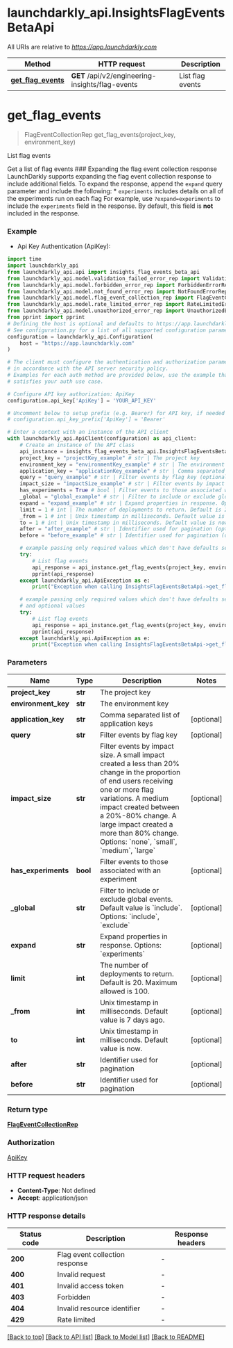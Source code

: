 # launchdarkly_api.InsightsFlagEventsBetaApi

All URIs are relative to *https://app.launchdarkly.com*

Method | HTTP request | Description
------------- | ------------- | -------------
[**get_flag_events**](InsightsFlagEventsBetaApi.md#get_flag_events) | **GET** /api/v2/engineering-insights/flag-events | List flag events


# **get_flag_events**
> FlagEventCollectionRep get_flag_events(project_key, environment_key)

List flag events

Get a list of flag events  ### Expanding the flag event collection response  LaunchDarkly supports expanding the flag event collection response to include additional fields.  To expand the response, append the `expand` query parameter and include the following:  * `experiments` includes details on all of the experiments run on each flag  For example, use `?expand=experiments` to include the `experiments` field in the response. By default, this field is **not** included in the response. 

### Example

* Api Key Authentication (ApiKey):

```python
import time
import launchdarkly_api
from launchdarkly_api.api import insights_flag_events_beta_api
from launchdarkly_api.model.validation_failed_error_rep import ValidationFailedErrorRep
from launchdarkly_api.model.forbidden_error_rep import ForbiddenErrorRep
from launchdarkly_api.model.not_found_error_rep import NotFoundErrorRep
from launchdarkly_api.model.flag_event_collection_rep import FlagEventCollectionRep
from launchdarkly_api.model.rate_limited_error_rep import RateLimitedErrorRep
from launchdarkly_api.model.unauthorized_error_rep import UnauthorizedErrorRep
from pprint import pprint
# Defining the host is optional and defaults to https://app.launchdarkly.com
# See configuration.py for a list of all supported configuration parameters.
configuration = launchdarkly_api.Configuration(
    host = "https://app.launchdarkly.com"
)

# The client must configure the authentication and authorization parameters
# in accordance with the API server security policy.
# Examples for each auth method are provided below, use the example that
# satisfies your auth use case.

# Configure API key authorization: ApiKey
configuration.api_key['ApiKey'] = 'YOUR_API_KEY'

# Uncomment below to setup prefix (e.g. Bearer) for API key, if needed
# configuration.api_key_prefix['ApiKey'] = 'Bearer'

# Enter a context with an instance of the API client
with launchdarkly_api.ApiClient(configuration) as api_client:
    # Create an instance of the API class
    api_instance = insights_flag_events_beta_api.InsightsFlagEventsBetaApi(api_client)
    project_key = "projectKey_example" # str | The project key
    environment_key = "environmentKey_example" # str | The environment key
    application_key = "applicationKey_example" # str | Comma separated list of application keys (optional)
    query = "query_example" # str | Filter events by flag key (optional)
    impact_size = "impactSize_example" # str | Filter events by impact size. A small impact created a less than 20% change in the proportion of end users receiving one or more flag variations. A medium impact created between a 20%-80% change. A large impact created a more than 80% change. Options: `none`, `small`, `medium`, `large` (optional)
    has_experiments = True # bool | Filter events to those associated with an experiment (optional)
    _global = "global_example" # str | Filter to include or exclude global events. Default value is `include`. Options: `include`, `exclude` (optional)
    expand = "expand_example" # str | Expand properties in response. Options: `experiments` (optional)
    limit = 1 # int | The number of deployments to return. Default is 20. Maximum allowed is 100. (optional)
    _from = 1 # int | Unix timestamp in milliseconds. Default value is 7 days ago. (optional)
    to = 1 # int | Unix timestamp in milliseconds. Default value is now. (optional)
    after = "after_example" # str | Identifier used for pagination (optional)
    before = "before_example" # str | Identifier used for pagination (optional)

    # example passing only required values which don't have defaults set
    try:
        # List flag events
        api_response = api_instance.get_flag_events(project_key, environment_key)
        pprint(api_response)
    except launchdarkly_api.ApiException as e:
        print("Exception when calling InsightsFlagEventsBetaApi->get_flag_events: %s\n" % e)

    # example passing only required values which don't have defaults set
    # and optional values
    try:
        # List flag events
        api_response = api_instance.get_flag_events(project_key, environment_key, application_key=application_key, query=query, impact_size=impact_size, has_experiments=has_experiments, _global=_global, expand=expand, limit=limit, _from=_from, to=to, after=after, before=before)
        pprint(api_response)
    except launchdarkly_api.ApiException as e:
        print("Exception when calling InsightsFlagEventsBetaApi->get_flag_events: %s\n" % e)
```


### Parameters

Name | Type | Description  | Notes
------------- | ------------- | ------------- | -------------
 **project_key** | **str**| The project key |
 **environment_key** | **str**| The environment key |
 **application_key** | **str**| Comma separated list of application keys | [optional]
 **query** | **str**| Filter events by flag key | [optional]
 **impact_size** | **str**| Filter events by impact size. A small impact created a less than 20% change in the proportion of end users receiving one or more flag variations. A medium impact created between a 20%-80% change. A large impact created a more than 80% change. Options: &#x60;none&#x60;, &#x60;small&#x60;, &#x60;medium&#x60;, &#x60;large&#x60; | [optional]
 **has_experiments** | **bool**| Filter events to those associated with an experiment | [optional]
 **_global** | **str**| Filter to include or exclude global events. Default value is &#x60;include&#x60;. Options: &#x60;include&#x60;, &#x60;exclude&#x60; | [optional]
 **expand** | **str**| Expand properties in response. Options: &#x60;experiments&#x60; | [optional]
 **limit** | **int**| The number of deployments to return. Default is 20. Maximum allowed is 100. | [optional]
 **_from** | **int**| Unix timestamp in milliseconds. Default value is 7 days ago. | [optional]
 **to** | **int**| Unix timestamp in milliseconds. Default value is now. | [optional]
 **after** | **str**| Identifier used for pagination | [optional]
 **before** | **str**| Identifier used for pagination | [optional]

### Return type

[**FlagEventCollectionRep**](FlagEventCollectionRep.md)

### Authorization

[ApiKey](../README.md#ApiKey)

### HTTP request headers

 - **Content-Type**: Not defined
 - **Accept**: application/json


### HTTP response details

| Status code | Description | Response headers |
|-------------|-------------|------------------|
**200** | Flag event collection response |  -  |
**400** | Invalid request |  -  |
**401** | Invalid access token |  -  |
**403** | Forbidden |  -  |
**404** | Invalid resource identifier |  -  |
**429** | Rate limited |  -  |

[[Back to top]](#) [[Back to API list]](../README.md#documentation-for-api-endpoints) [[Back to Model list]](../README.md#documentation-for-models) [[Back to README]](../README.md)

